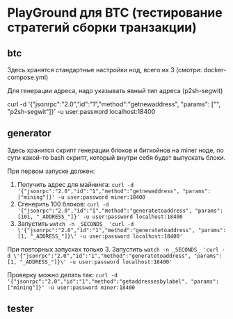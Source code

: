 # PlayGround для BTC (тестирование стратегий сборки транзакции)

## btc

Здесь хранятся стандартные настройки нод, всего их 3 (смотри: docker-compose.yml)

Для генерации адреса, надо указывать явный тип адреса (p2sh-segwit)

curl -d '{"jsonrpc":"2.0","id":"1","method":"getnewaddress", "params": ["", "p2sh-segwit"]}' -u user:password localhost:18400

## generator

Здесь хранится скрипт генерации блоков и биткойнов на miner ноде, по сути какой-то bash скрипт, который внутри себя будет выпускать блоки.

При первом запуске должен:
1. Получить адрес для майнинга: `curl -d '{"jsonrpc":"2.0","id":"1","method":"getnewaddress", "params": ["mining"]}' -u user:password miner:18400`
2. Сгенерить 100 блоков: `curl -d '{"jsonrpc":"2.0","id":"1","method":"generatetoaddress", "params":[101, "_ADDRESS_"]}' -u user:password localhost:18400`
3. Запустить `watch -n _SECONDS_ 'curl -d \'{"jsonrpc":"2.0","id":"1","method":"generatetoaddress", "params":[1, "_ADDRESS_"]}\' -u user:password localhost:18400'`

При повторных запусках только
3. Запустить `watch -n _SECONDS_ 'curl -d \'{"jsonrpc":"2.0","id":"1","method":"generatetoaddress", "params":[1, "_ADDRESS_"]}\' -u user:password localhost:18400'`

Проверку можно делать так: `curl -d '{"jsonrpc":"2.0","id":"1","method":"getaddressesbylabel", "params": ["mining"]}' -u user:password miner:18400`

## tester
